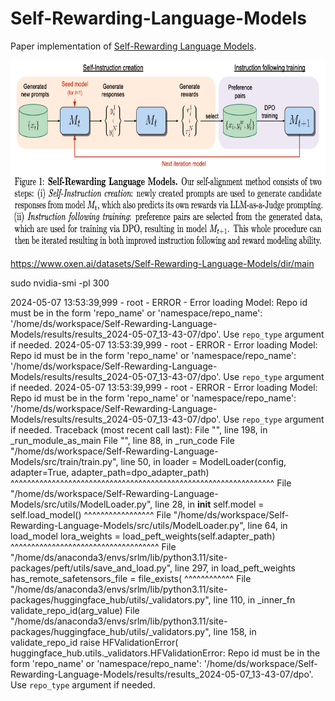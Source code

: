 # Self-Rewarding-Language-Models

Paper implementation of [Self-Rewarding Language Models](https://arxiv.org/abs/2401.10020).

<img src="images/fig_1.png" width="700" height="300">

https://www.oxen.ai/datasets/Self-Rewarding-Language-Models/dir/main

sudo nvidia-smi -pl 300

2024-05-07 13:53:39,999 - root - ERROR - Error loading Model: Repo id must be in the form 'repo_name' or 'namespace/repo_name': '/home/ds/workspace/Self-Rewarding-Language-Models/results/results_2024-05-07_13-43-07/dpo'. Use `repo_type` argument if needed.
2024-05-07 13:53:39,999 - root - ERROR - Error loading Model: Repo id must be in the form 'repo_name' or 'namespace/repo_name': '/home/ds/workspace/Self-Rewarding-Language-Models/results/results_2024-05-07_13-43-07/dpo'. Use `repo_type` argument if needed.
2024-05-07 13:53:39,999 - root - ERROR - Error loading Model: Repo id must be in the form 'repo_name' or 'namespace/repo_name': '/home/ds/workspace/Self-Rewarding-Language-Models/results/results_2024-05-07_13-43-07/dpo'. Use `repo_type` argument if needed.
Traceback (most recent call last):
  File "<frozen runpy>", line 198, in _run_module_as_main
  File "<frozen runpy>", line 88, in _run_code
  File "/home/ds/workspace/Self-Rewarding-Language-Models/src/train/train.py", line 50, in <module>
    loader = ModelLoader(config, adapter=True, adapter_path=dpo_adapter_path)
             ^^^^^^^^^^^^^^^^^^^^^^^^^^^^^^^^^^^^^^^^^^^^^^^^^^^^^^^^^^^^^^^^
  File "/home/ds/workspace/Self-Rewarding-Language-Models/src/utils/ModelLoader.py", line 28, in __init__
    self.model = self.load_model()
                 ^^^^^^^^^^^^^^^^^
  File "/home/ds/workspace/Self-Rewarding-Language-Models/src/utils/ModelLoader.py", line 64, in load_model
    lora_weights = load_peft_weights(self.adapter_path)
                   ^^^^^^^^^^^^^^^^^^^^^^^^^^^^^^^^^^^^
  File "/home/ds/anaconda3/envs/srlm/lib/python3.11/site-packages/peft/utils/save_and_load.py", line 297, in load_peft_weights
    has_remote_safetensors_file = file_exists(
                                  ^^^^^^^^^^^^
  File "/home/ds/anaconda3/envs/srlm/lib/python3.11/site-packages/huggingface_hub/utils/_validators.py", line 110, in _inner_fn
    validate_repo_id(arg_value)
  File "/home/ds/anaconda3/envs/srlm/lib/python3.11/site-packages/huggingface_hub/utils/_validators.py", line 158, in validate_repo_id
    raise HFValidationError(
huggingface_hub.utils._validators.HFValidationError: Repo id must be in the form 'repo_name' or 'namespace/repo_name': '/home/ds/workspace/Self-Rewarding-Language-Models/results/results_2024-05-07_13-43-07/dpo'. Use `repo_type` argument if needed.
